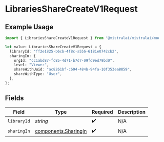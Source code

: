 # LibrariesShareCreateV1Request

## Example Usage

```typescript
import { LibrariesShareCreateV1Request } from "@mistralai/mistralai/models/operations";

let value: LibrariesShareCreateV1Request = {
  libraryId: "ff2e1825-b6cb-4f8c-a556-6181e0742cb2",
  sharingIn: {
    orgId: "cc1abd87-fc85-4d71-b7d7-09fd9ed79bd0",
    level: "Viewer",
    shareWithUuid: "ac8261bf-c694-484b-94fa-10f353ea8859",
    shareWithType: "User",
  },
};
```

## Fields

| Field                                                        | Type                                                         | Required                                                     | Description                                                  |
| ------------------------------------------------------------ | ------------------------------------------------------------ | ------------------------------------------------------------ | ------------------------------------------------------------ |
| `libraryId`                                                  | *string*                                                     | :heavy_check_mark:                                           | N/A                                                          |
| `sharingIn`                                                  | [components.SharingIn](../../models/components/sharingin.md) | :heavy_check_mark:                                           | N/A                                                          |